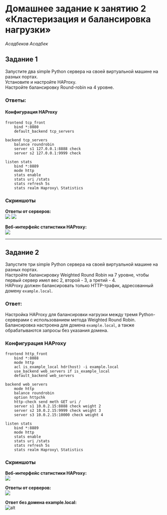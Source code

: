 
# Домашнее задание к занятию 2 «Кластеризация и балансировка нагрузки»
*Асадбеков Асадбек*

## Задание 1
Запустите два simple Python сервера на своей виртуальной машине на разных портах.  
Установите и настройте HAProxy.  
Настройте балансировку Round-robin на 4 уровне.  

### Ответы:
#### Конфигурация HAProxy
```
frontend tcp_front
    bind *:8080
    default_backend tcp_servers

backend tcp_servers
    balance roundrobin
    server s1 127.0.0.1:8888 check
    server s2 127.0.0.1:9999 check

listen stats
    bind *:8889
    mode http
    stats enable
    stats uri /stats
    stats refresh 5s
    stats realm Haproxy\ Statistics
```

### Скриншоты
**Ответы от серверов:**  
![](https://github.com/asad-bekov/hw-06/blob/main/img/1.png)
![](https://github.com/asad-bekov/hw-06/blob/main/img/2.png)  

**Веб-интерфейс статистики HAProxy:**  
![](https://github.com/asad-bekov/hw-06/blob/main/img/3.png)  

---

## Задание 2
Запустите три simple Python сервера на своей виртуальной машине на разных портах.  
Настройте балансировку Weighted Round Robin на 7 уровне, чтобы первый сервер имел вес 2, второй - 3, а третий - 4.  
HAProxy должен балансировать только HTTP-трафик, адресованный домену `example.local`.  

### Ответ:
Настройка HAProxy для балансировки нагрузки между тремя Python-серверами с использованием метода Weighted Round Robin.  
Балансировка настроена для домена `example.local`, а также обрабатываются запросы без указания домена.

### Конфигурация HAProxy
```
frontend http_front
    bind *:8088
    mode http
    acl is_example_local hdr(host) -i example.local
    use_backend web_servers if is_example_local
    default_backend web_servers

backend web_servers
    mode http
    balance roundrobin
    option httpchk
    http-check send meth GET uri /
    server s1 10.0.2.15:8888 check weight 2
    server s2 10.0.2.15:9999 check weight 3
    server s3 10.0.2.15:10000 check weight 4

listen stats
    bind *:8889
    mode http
    stats enable
    stats uri /stats
    stats refresh 5s
    stats realm Haproxy\ Statistics
```

### Скриншоты
**Веб-интерфейс статистики HAProxy:**  
![](https://github.com/asad-bekov/hw-06/blob/main/img/5.png)  

**Ответы от серверов:**  
![](https://github.com/asad-bekov/hw-06/blob/main/img/6.png)  

**Ответ без домена example.local:**  
![alt](https://github.com/asad-bekov/hw-06/blob/main/img/4.png)
